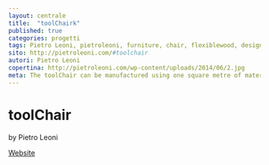 ```yaml
---
layout: centrale
title:  "toolChairk"
published: true
categories: progetti
tags: Pietro Leoni, pietroleoni, furniture, chair, flexiblewood, design
sito: http://pietroleoni.com/#toolchair
autori: Pietro Leoni
copertina: http://pietroleoni.com/wp-content/uploads/2014/06/2.jpg
meta: The toolChair can be manufactured using one square metre of material, without further processing as allowed by the CNC.
---
```

# toolChair
by Pietro Leoni

[Website](http://pietroleoni.com/#toolchair)
